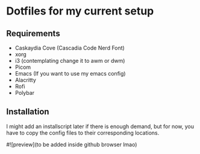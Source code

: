 # Dotfiles for my current setup
## Requirements
- Caskaydia Cove (Cascadia Code Nerd Font)
- xorg
- i3 (contemplating change it to awm or dwm)
- Picom
- Emacs (If you want to use my emacs config)
- Alacritty
- Rofi
- Polybar

## Installation
I might add an installscript later if there is enough demand, but for now,
you have to copy the config files to their corresponding locations.

#![preview](to be added inside github browser lmao)

